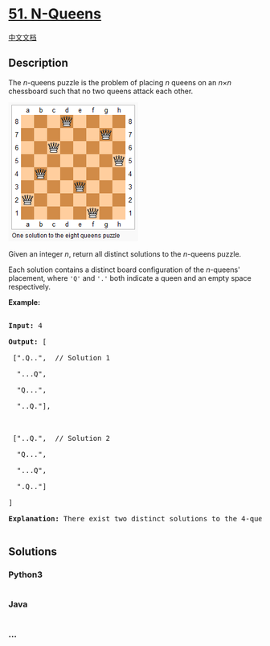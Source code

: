 # [51. N-Queens](https://leetcode.com/problems/n-queens)

[中文文档](/solution/0000-0099/0051.N-Queens/README.md)

## Description

<p>The <em>n</em>-queens puzzle is the problem of placing <em>n</em> queens on an <em>n</em>&times;<em>n</em> chessboard such that no two queens attack each other.</p>

![](./images/8-queens.png)

<p>Given an integer <em>n</em>, return all distinct solutions to the <em>n</em>-queens puzzle.</p>

<p>Each solution contains a distinct board configuration of the <em>n</em>-queens&#39; placement, where <code>&#39;Q&#39;</code> and <code>&#39;.&#39;</code> both indicate a queen and an empty space respectively.</p>

<p><strong>Example:</strong></p>

<pre>

<strong>Input:</strong> 4

<strong>Output:</strong> [

 [&quot;.Q..&quot;,  // Solution 1

  &quot;...Q&quot;,

  &quot;Q...&quot;,

  &quot;..Q.&quot;],



 [&quot;..Q.&quot;,  // Solution 2

  &quot;Q...&quot;,

  &quot;...Q&quot;,

  &quot;.Q..&quot;]

]

<strong>Explanation:</strong> There exist two distinct solutions to the 4-queens puzzle as shown above.

</pre>

## Solutions

<!-- tabs:start -->

### **Python3**

```python

```

### **Java**

```java

```

### **...**

```

```

<!-- tabs:end -->
